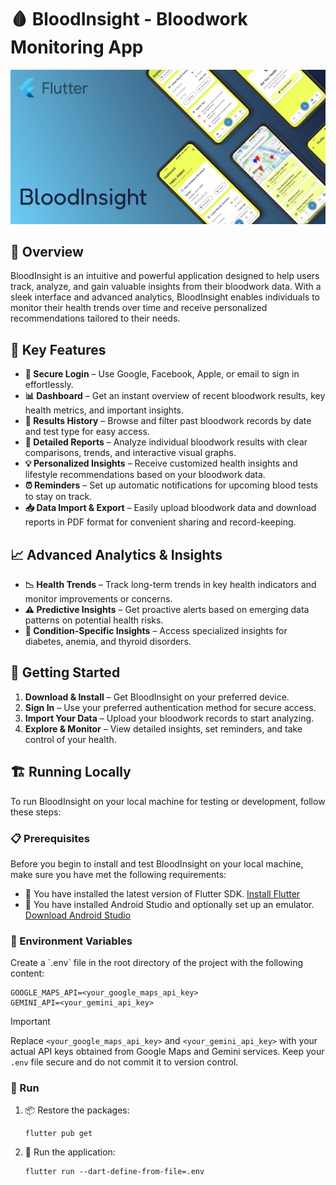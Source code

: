# 🩸 BloodInsight - Bloodwork Monitoring App

![BloodInsight Banner](assets/preview/Thumbnail.png)

## 🌟 Overview

BloodInsight is an intuitive and powerful application designed to help users track, analyze, and gain valuable insights from their bloodwork data. With a sleek interface and advanced analytics, BloodInsight enables individuals to monitor their health trends over time and receive personalized recommendations tailored to their needs.

## 🔑 Key Features

- **🔐 Secure Login** – Use Google, Facebook, Apple, or email to sign in effortlessly.
- **📊 Dashboard** – Get an instant overview of recent bloodwork results, key health metrics, and important insights.
- **📂 Results History** – Browse and filter past bloodwork records by date and test type for easy access.
- **📑 Detailed Reports** – Analyze individual bloodwork results with clear comparisons, trends, and interactive visual graphs.
- **💡 Personalized Insights** – Receive customized health insights and lifestyle recommendations based on your bloodwork data.
- **⏰ Reminders** – Set up automatic notifications for upcoming blood tests to stay on track.
- **📥 Data Import & Export** – Easily upload bloodwork data and download reports in PDF format for convenient sharing and record-keeping.

## 📈 Advanced Analytics & Insights

- **📉 Health Trends** – Track long-term trends in key health indicators and monitor improvements or concerns.
- **⚠️ Predictive Insights** – Get proactive alerts based on emerging data patterns on potential health risks.
- **🏥 Condition-Specific Insights** – Access specialized insights for diabetes, anemia, and thyroid disorders.

## 🚀 Getting Started

1. **Download & Install** – Get BloodInsight on your preferred device.
2. **Sign In** – Use your preferred authentication method for secure access.
3. **Import Your Data** – Upload your bloodwork records to start analyzing.
4. **Explore & Monitor** – View detailed insights, set reminders, and take control of your health.

## 🏗️ Running Locally

To run BloodInsight on your local machine for testing or development, follow these steps:

### 📋 Prerequisites

Before you begin to install and test BloodInsight on your local machine, make sure you have met the following requirements:

- 🔧 You have installed the latest version of Flutter SDK. [Install Flutter](https://docs.flutter.dev/get-started/install)
- 🤖 You have installed Android Studio and optionally set up an emulator. [Download Android Studio](https://developer.android.com/studio)

### 🔑 Environment Variables

Create a \`.env\` file in the root directory of the project with the following content:

```
GOOGLE_MAPS_API=<your_google_maps_api_key>
GEMINI_API=<your_gemini_api_key>
```

> [!IMPORTANT]
> Replace `<your_google_maps_api_key>` and `<your_gemini_api_key>` with your actual API keys obtained from Google Maps and Gemini services. Keep your `.env` file secure and do not commit it to version control.

### 🚀 Run

1. 📦 Restore the packages:
   ```
   flutter pub get
   ```
2. 🏃 Run the application:
   ```
   flutter run --dart-define-from-file=.env
   ```